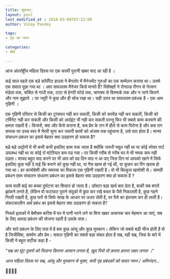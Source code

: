 ```yaml
---
title: सुप्रभात,
layout: post
last_modified_at : 2018-03-08T07:22:00
author: Vinay Pandey

tags:
- गुरु का ग्यान

categories:
- दीर्घ

---
```


आज अंतर्राष्ट्रीय महिला दिवस पर एक काफी पुरानी खबर याद आ रही है । 

कई साल पहले एक बड़े कॉर्पोरेट हाउस ने बेंगलोर में मैनेजमेंट गुरुओं का एक सम्मेलन कराया था। उसमे एक सवाल पूछा गया था । आप सफलतम मैनेजर किसे मानते हैं? विशेषज्ञों ने रोनाल्ड रीगन से नेल्सन मंडेला तक, चर्चिल से गांधी तक, टाटा से हेनरी फोर्ड तक, चाणक्य से बिस्मार्क तक और न जाने कितने और नाम सुझाये । पर ज्यूरी ने कुछ और ही सोच रखा था। सही उत्तर था सफलतम प्रबंधक है - एक आम गृहिणी । 

एक गृहिणी परिवार से किसी का ट्रांसफर नही कर सकती, किसी को सस्पेंड नही कर सकती, किसी को टर्मिनेट नही कर सकती और किसी को अपॉइंट भी नही कर सकती परन्तु फिर भी सबसे काम करवाने की क्षमता रखती है। किससेे, क्या और कैसे कराना है, कब प्रेम के राग में हौले से काम पिरोना है और कब राग सप्तक पर उच्च स्वर में भैरवी सुना कर जरूरी कामों को अंजाम तक पहुंचाना है, उसे पता होता है। मानव संसाधन प्रबंधन का इससे बेहतर क्या उदहारण हो सकता है?

बड़े बड़े उद्योगों में भी कभी कभी इसलिए काम रुक जाता है क्योंकि जरूरी फ्यूल नही था या कोई स्पेयर पार्ट उपलब्ध नही था या कोई रॉ मटेरियल कम पड गया। पर किसी गरीब से गरीब घर मे भी नमक  कम नही पड़ता। शायद बहुत याद करने पर भी आप को वह दिन याद न आ पाए जिस दिन मां आपको खाने में सिर्फ इसलिए कुछ नही दे पाई कि बनाने को कुछ नही था, या गैस खत्म हो गई थी, या कुकर का रिंग खराब हो गया था। हर कामोबेशी और समस्या का विकल्प एक गृहिणी रखती है। वो भी बिल्कुल खामोशी से। सामग्री प्रबंधन एवम संचालन संधारण प्रबंधन का इससे बेहतर क्या उदाहरण क्या हो सकता है ?

काम वाली बाई का बच्चा दुर्घटना का शिकार हो जाता है। डॉक्टर बड़ा खर्च बता देता है, बाकी सब बगलें झांकने लगते हैं, लेकिन वो फटाफट पुराने संदूको में छुपा कर रखे बचत के पैसे निकालती है, कुछ गहने गिरवी रखती है, कुछ घरों से सिर्फ साख के आधार पर उधार लेती है, पर पैसे का इंतजाम कर ही लाती है।संकटकालीन अर्थ प्रबंध का इससे बेहतर क्या उदाहरण हो सकता है?

निचले इलाकों में बेमौसम बारिश में घर मे पानी भरने लगे या बिना खबर अचानक चार मेहमान आ जाएं, सब के लिए आपदा प्रबंधन की योजना रहती है उसके पास। 

और सारे प्रबंधन के लिए पास में है बस कुछ आंसू और कुछ मुस्कान। लेकिन जो सबसे बड़ी चीज होती है वो है जिजीविषा, समर्पण और प्रेम। सफल गृहिणी का सबसे बड़ा संबल होता है सब्र, वही सब्र, जिस के बारे में किसी ने बहुत सटीक कहा है -

_"सब्र का घूंट दूसरो को पिलाना_
_कितना आसान लगता है,_
_ख़ुद पियो तो_
_क़तरा क़तरा ज़हर लगता ।_"

*आज महिला दिवस पर सब्र, आंसू और मुस्कान से युक्त, सभी गृह प्रबंधकों को सादर नमन / अभिनंदन...*

🙏🌷🌷🙏
